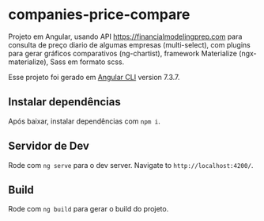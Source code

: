 # companies-price-compare

Projeto em Angular, usando API https://financialmodelingprep.com para consulta de preço diario de algumas empresas (multi-select), com  plugins para gerar gráficos comparativos (ng-chartist), framework Materialize (ngx-materialize), Sass em formato scss.

Esse projeto foi gerado em [Angular CLI](https://github.com/angular/angular-cli) version 7.3.7.

## Instalar dependências

Após baixar, instalar dependências com `npm i`.

## Servidor de Dev

Rode com `ng serve` para o dev server. Navigate to `http://localhost:4200/`. 

## Build

Rode com `ng build` para gerar o build do projeto. 
